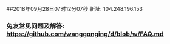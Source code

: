 ##2018年09月28日07时12分07秒 新址: 104.248.196.153
### 兔友常见问题及解答: https://github.com/wanggonging/d/blob/w/FAQ.md

